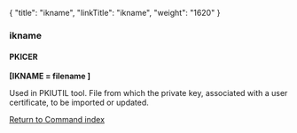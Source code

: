 {
    "title": "ikname",
    "linkTitle": "ikname",
    "weight": "1620"
}<span id="ikname"></span>

### ikname

#### PKICER

****\[IKNAME = filename \]****

Used in PKIUTIL tool. File from which the private
key, associated with a user certificate, to be imported or updated.

[Return to Command index](../../)
